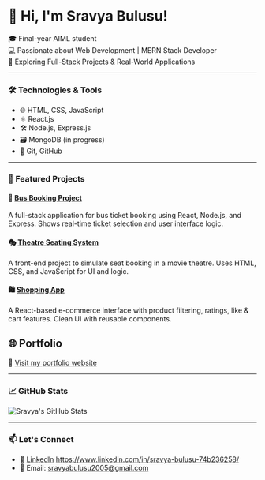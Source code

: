 # 👋 Hi, I'm Sravya Bulusu!

🎓 Final-year AIML student  
💻 Passionate about Web Development | MERN Stack Developer  
🚀 Exploring Full-Stack Projects & Real-World Applications

---

### 🛠️ Technologies & Tools

- 🌐 HTML, CSS, JavaScript
- ⚛️ React.js
- 🛠️ Node.js, Express.js
- 🗃️ MongoDB (in progress)
- 🧰 Git, GitHub

---

### 📌 Featured Projects

#### 🚌 [Bus Booking Project](https://github.com/SravyaBulusu/BUS_PROJECT)
A full-stack application for bus ticket booking using React, Node.js, and Express. Shows real-time ticket selection and user interface logic.

#### 🎭 [Theatre Seating System](https://github.com/SravyaBulusu/Movie_project)
A front-end project to simulate seat booking in a movie theatre. Uses HTML, CSS, and JavaScript for UI and logic.

#### 🛍️ [Shopping App](https://github.com/SravyaBulusu/Digita_store)
A React-based e-commerce interface with product filtering, ratings, like & cart features. Clean UI with reusable components.

## 🌐 Portfolio
🔗 [Visit my portfolio website](https://portfolio-sravyabulusu.vercel.app/)

---

### 📈 GitHub Stats

![Sravya's GitHub Stats](https://github-readme-stats.vercel.app/api?username=SravyaBulusu&show_icons=true&theme=radical)

---

### 📫 Let's Connect

- 🔗 [LinkedIn](#) https://www.linkedin.com/in/sravya-bulusu-74b236258/
- 📧 Email: sravyabulusu2005@gmail.com
